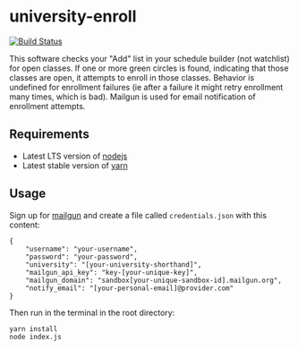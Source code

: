 # university-enroll
[![Build Status](https://api.travis-ci.org/nwestbury/quest-enroll.svg?branch=master)](https://travis-ci.org/nwestbury/quest-enroll)

This software checks your "Add" list in your schedule builder (not watchlist) for open classes. 
If one or more green circles is found, indicating that those classes are open, it attempts to 
enroll in those classes. Behavior is undefined for enrollment failures (ie after a failure it might 
retry enrollment many times, which is bad). Mailgun is used for email notification of enrollment attempts.

## Requirements
- Latest LTS version of [nodejs](https://nodejs.org/en/) 
- Latest stable version of [yarn](https://yarnpkg.com/lang/en/docs/install/)

## Usage
Sign up for [mailgun](https://mailgun.com) and create a file
called `credentials.json` with this content:

```
{
    "username": "your-username",
    "password": "your-password",
    "university": "[your-university-shorthand]",
    "mailgun_api_key": "key-[your-unique-key]",
    "mailgun_domain": "sandbox[your-unique-sandbox-id].mailgun.org",
    "notify_email": "[your-personal-email]@provider.com"
}
```

Then run in the terminal in the root directory:
```
yarn install
node index.js
```
